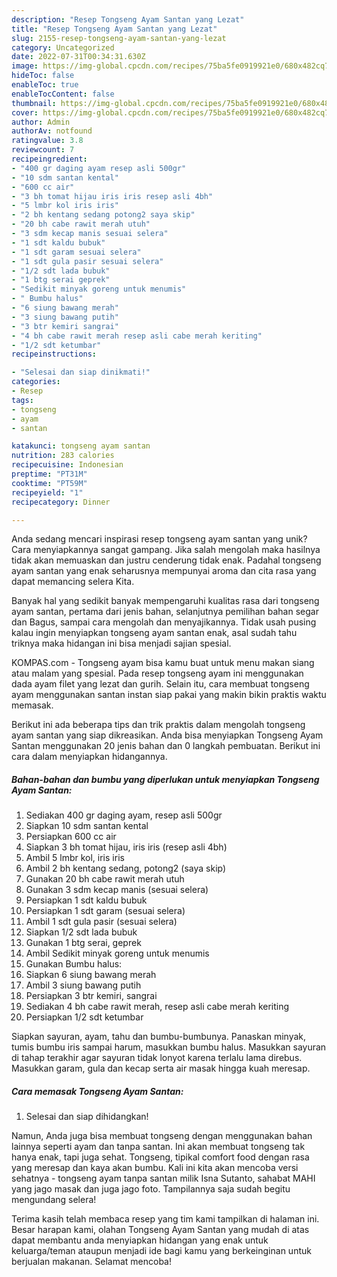 ```yaml
---
description: "Resep Tongseng Ayam Santan yang Lezat"
title: "Resep Tongseng Ayam Santan yang Lezat"
slug: 2155-resep-tongseng-ayam-santan-yang-lezat
category: Uncategorized
date: 2022-07-31T00:34:31.630Z
image: https://img-global.cpcdn.com/recipes/75ba5fe0919921e0/680x482cq70/tongseng-ayam-santan-foto-resep-utama.jpg
hideToc: false
enableToc: true
enableTocContent: false
thumbnail: https://img-global.cpcdn.com/recipes/75ba5fe0919921e0/680x482cq70/tongseng-ayam-santan-foto-resep-utama.jpg
cover: https://img-global.cpcdn.com/recipes/75ba5fe0919921e0/680x482cq70/tongseng-ayam-santan-foto-resep-utama.jpg
author: Admin
authorAv: notfound
ratingvalue: 3.8
reviewcount: 7
recipeingredient:
- "400 gr daging ayam resep asli 500gr"
- "10 sdm santan kental"
- "600 cc air"
- "3 bh tomat hijau iris iris resep asli 4bh"
- "5 lmbr kol iris iris"
- "2 bh kentang sedang potong2 saya skip"
- "20 bh cabe rawit merah utuh"
- "3 sdm kecap manis sesuai selera"
- "1 sdt kaldu bubuk"
- "1 sdt garam sesuai selera"
- "1 sdt gula pasir sesuai selera"
- "1/2 sdt lada bubuk"
- "1 btg serai geprek"
- "Sedikit minyak goreng untuk menumis"
- " Bumbu halus"
- "6 siung bawang merah"
- "3 siung bawang putih"
- "3 btr kemiri sangrai"
- "4 bh cabe rawit merah resep asli cabe merah keriting"
- "1/2 sdt ketumbar"
recipeinstructions:

- "Selesai dan siap dinikmati!"
categories:
- Resep
tags:
- tongseng
- ayam
- santan

katakunci: tongseng ayam santan 
nutrition: 283 calories
recipecuisine: Indonesian
preptime: "PT31M"
cooktime: "PT59M"
recipeyield: "1"
recipecategory: Dinner

---
```





Anda sedang mencari inspirasi resep tongseng ayam santan yang unik? Cara menyiapkannya sangat gampang. Jika salah mengolah maka hasilnya tidak akan memuaskan dan justru cenderung tidak enak. Padahal tongseng ayam santan yang enak seharusnya mempunyai aroma dan cita rasa yang dapat memancing selera Kita.





Banyak hal yang sedikit banyak mempengaruhi kualitas rasa dari tongseng ayam santan, pertama dari jenis bahan, selanjutnya pemilihan bahan segar dan Bagus, sampai cara mengolah dan menyajikannya. Tidak usah pusing kalau ingin menyiapkan tongseng ayam santan enak,      asal sudah tahu triknya maka hidangan ini bisa menjadi sajian spesial.














KOMPAS.com - Tongseng ayam bisa kamu buat untuk menu makan siang atau malam yang spesial. Pada resep tongseng ayam ini menggunakan dada ayam filet yang lezat dan gurih. Selain itu, cara membuat tongseng ayam menggunakan santan instan siap pakai yang makin bikin praktis waktu memasak.






Berikut ini ada beberapa tips dan trik praktis dalam mengolah tongseng ayam santan yang siap dikreasikan. Anda bisa menyiapkan Tongseng Ayam Santan menggunakan 20 jenis bahan dan 0 langkah pembuatan. Berikut ini cara dalam menyiapkan hidangannya.

<!--inarticleads1-->

##### Bahan-bahan dan bumbu yang diperlukan untuk menyiapkan Tongseng Ayam Santan:

1. Sediakan 400 gr daging ayam, resep asli 500gr
1. Siapkan 10 sdm santan kental
1. Persiapkan 600 cc air
1. Siapkan 3 bh tomat hijau, iris iris (resep asli 4bh)
1. Ambil 5 lmbr kol, iris iris
1. Ambil 2 bh kentang sedang, potong2 (saya skip)
1. Gunakan 20 bh cabe rawit merah utuh
1. Gunakan 3 sdm kecap manis (sesuai selera)
1. Persiapkan 1 sdt kaldu bubuk
1. Persiapkan 1 sdt garam (sesuai selera)
1. Ambil 1 sdt gula pasir (sesuai selera)
1. Siapkan 1/2 sdt lada bubuk
1. Gunakan 1 btg serai, geprek
1. Ambil Sedikit minyak goreng untuk menumis
1. Gunakan  Bumbu halus:
1. Siapkan 6 siung bawang merah
1. Ambil 3 siung bawang putih
1. Persiapkan 3 btr kemiri, sangrai
1. Sediakan 4 bh cabe rawit merah, resep asli cabe merah keriting
1. Persiapkan 1/2 sdt ketumbar


Siapkan sayuran, ayam, tahu dan bumbu-bumbunya. Panaskan minyak, tumis bumbu iris sampai harum, masukkan bumbu halus. Masukkan sayuran di tahap terakhir agar sayuran tidak lonyot karena terlalu lama direbus. Masukkan garam, gula dan kecap serta air masak hingga kuah meresap. 

<!--inarticleads2-->

##### Cara memasak Tongseng Ayam Santan:


1. Selesai dan siap dihidangkan!

Namun, Anda juga bisa membuat tongseng dengan menggunakan bahan lainnya seperti ayam dan tanpa santan. Ini akan membuat tongseng tak hanya enak, tapi juga sehat. Tongseng, tipikal comfort food dengan rasa yang meresap dan kaya akan bumbu. Kali ini kita akan mencoba versi sehatnya - tongseng ayam tanpa santan milik Isna Sutanto, sahabat MAHI yang jago masak dan juga jago foto. Tampilannya saja sudah begitu mengundang selera! 

Terima kasih telah membaca resep yang tim kami tampilkan di halaman ini. Besar harapan kami, olahan Tongseng Ayam Santan yang mudah di atas dapat membantu anda menyiapkan hidangan yang enak untuk keluarga/teman ataupun menjadi ide bagi kamu yang berkeinginan untuk berjualan makanan. Selamat mencoba!
